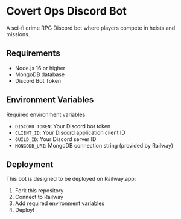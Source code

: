 # Covert Ops Discord Bot

A sci-fi crime RPG Discord bot where players compete in heists and missions.

## Requirements

- Node.js 16 or higher
- MongoDB database
- Discord Bot Token

## Environment Variables

Required environment variables:
- `DISCORD_TOKEN`: Your Discord bot token
- `CLIENT_ID`: Your Discord application client ID
- `GUILD_ID`: Your Discord server ID
- `MONGODB_URI`: MongoDB connection string (provided by Railway)

## Deployment

This bot is designed to be deployed on Railway.app:

1. Fork this repository
2. Connect to Railway
3. Add required environment variables
4. Deploy! 